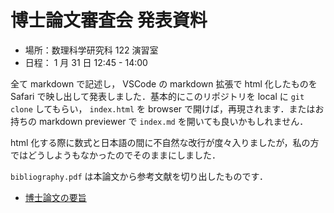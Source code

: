 # 博士論文審査会 発表資料

- 場所：数理科学研究科 122 演習室
- 日程： 1 月 31 日 12:45 - 14:00

全て markdown で記述し， VSCode の markdown 拡張で html 化したものを Safari で映し出して発表しました．基本的にこのリポジトリを local に `git clone` してもらい，
`index.html` を browser で開けば，再現されます．またはお持ちの markdown previewer で `index.md` を開いても良いかもしれません．

html 化する際に数式と日本語の間に不自然な改行が度々入りましたが，私の方ではどうしようもなかったのでそのままにしました．

`bibliography.pdf` は本論文から参考文献を切り出したものです．

- [博士論文の要旨](https://github.com/kazunetakahashi-thesis/doctoral-dissertation-abstract)